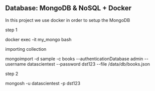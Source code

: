 ## Database: MongoDB & NoSQL + Docker

In this project we use docker in order to setup the MongoDB

step 1

docker exec -it my_mongo bash

importing collection

mongoimport -d sample -c books --authenticationDatabase admin --username datascientest --password dst123 --file /data/db/books.json

step 2

mongosh -u datascientest -p dst123
